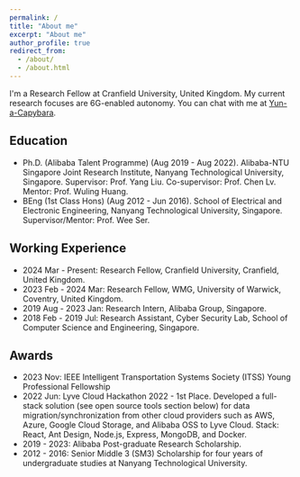 ```yaml
---
permalink: /
title: "About me"
excerpt: "About me"
author_profile: true
redirect_from: 
  - /about/
  - /about.html
---
```


I'm a Research Fellow at Cranfield University, United Kingdom. My current research focuses are 6G-enabled autonomy. You can chat with me at [Yun-a-Capybara](https://chatgpt.com/g/g-duSnBos76-yun-a-capybara).

Education
------
* Ph.D. (Alibaba Talent Programme) (Aug 2019 - Aug 2022). Alibaba-NTU Singapore Joint Research Institute, Nanyang Technological University, Singapore. Supervisor: Prof. Yang Liu. Co-supervisor: Prof. Chen Lv. Mentor: Prof. Wuling Huang. 
* BEng (1st Class Hons) (Aug 2012 - Jun 2016). School of Electrical and Electronic Engineering, Nanyang Technological University, Singapore. Supervisor/Mentor: Prof. Wee Ser.  

Working Experience
------
* 2024 Mar - Present: Research Fellow, Cranfield University, Cranfield, United Kingdom.
* 2023 Feb - 2024 Mar: Research Fellow, WMG, University of Warwick, Coventry, United Kingdom.
* 2019 Aug - 2023 Jan: Research Intern, Alibaba Group, Singapore.
* 2018 Feb - 2019 Jul: Research Assistant, Cyber Security Lab, School of Computer Science and Engineering, Singapore.

Awards
------
* 2023 Nov: IEEE Intelligent Transportation Systems Society (ITSS) Young Professional Fellowship
* 2022 Jun: Lyve Cloud Hackathon 2022 - 1st Place. Developed a full-stack solution (see open source tools section below) for data migration/synchronization from other cloud providers such as AWS, Azure, Google Cloud Storage, and Alibaba OSS to Lyve Cloud. Stack: React, Ant Design, Node.js, Express, MongoDB, and Docker.
* 2019 - 2023: Alibaba Post-graduate Research Scholarship.
* 2012 - 2016: Senior Middle 3 (SM3) Scholarship for four years of undergraduate studies at Nanyang Technological University.

